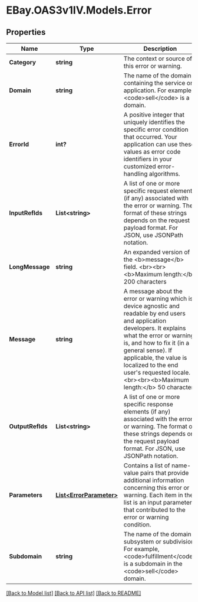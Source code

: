 # EBay.OAS3v1IV.Models.Error
## Properties

Name | Type | Description | Notes
------------ | ------------- | ------------- | -------------
**Category** | **string** | The context or source of this error or warning. | [optional] 
**Domain** | **string** | The name of the domain containing the service or application. For example, &lt;code&gt;sell&lt;/code&gt; is a domain. | [optional] 
**ErrorId** | **int?** | A positive integer that uniquely identifies the specific error condition that occurred. Your application can use these values as error code identifiers in your customized error-handling algorithms. | [optional] 
**InputRefIds** | **List&lt;string&gt;** | A list of one or more specific request elements (if any) associated with the error or warning. The format of these strings depends on the request payload format. For JSON, use JSONPath notation. | [optional] 
**LongMessage** | **string** | An expanded version of the &lt;b&gt;message&lt;/b&gt; field. &lt;br&gt;&lt;br&gt;&lt;b&gt;Maximum length:&lt;/b&gt; 200 characters | [optional] 
**Message** | **string** | A message about the error or warning which is device agnostic and readable by end users and application developers. It explains what the error or warning is, and how to fix it (in a general sense). If applicable, the value is localized to the end user&#x27;s requested locale. &lt;br&gt;&lt;br&gt;&lt;b&gt;Maximum length:&lt;/b&gt; 50 characters | [optional] 
**OutputRefIds** | **List&lt;string&gt;** | A list of one or more specific response elements (if any) associated with the error or warning. The format of these strings depends on the request payload format. For JSON, use JSONPath notation. | [optional] 
**Parameters** | [**List&lt;ErrorParameter&gt;**](ErrorParameter.md) | Contains a list of name-value pairs that provide additional information concerning this error or warning. Each item in the list is an input parameter that contributed to the error or warning condition. | [optional] 
**Subdomain** | **string** | The name of the domain&#x27;s subsystem or subdivision. For example, &lt;code&gt;fulfillment&lt;/code&gt; is a subdomain in the &lt;code&gt;sell&lt;/code&gt; domain. | [optional] 

[[Back to Model list]](../README.md#documentation-for-models) [[Back to API list]](../README.md#documentation-for-api-endpoints) [[Back to README]](../README.md)

